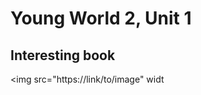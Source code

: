 # Young World 2, Unit 1

## Interesting book

<img src="https://link/to/image" widt
<!--stackedit_data:
eyJoaXN0b3J5IjpbLTY4MjY3MTk1OF19
-->